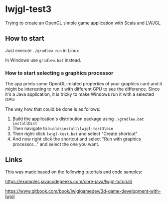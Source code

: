 # lwjgl-test3

Trying to create an OpenGL simple game application with Scala and LWJGL

## How to start

Just execute `./gradlew run` in Linux

In Windows use `gradlew.bat` instead.

### How to start selecting a graphics processor

The app prints some OpenGL-related properties of your graphics card and it might be interesting
to run it with different GPU to see the difference. 
Since it's a Java application, it is tricky to make Windows run it with a selected GPU. 

The way how that could be done is as follows:
1. Build the application's distribution package using `.\gradlew.bat installDist`
1. Then navigate to `build\install\lwjgl-test3\bin`
1. Then right-click `lwjgl-test.bat` and select "Create shortcut"
1. And now right click the shortcut and select "Run with graphics processor..." and select the one you want.

## Links

This was made based on the following tutorials and code samples:

https://examples.javacodegeeks.com/core-java/lwjgl-tutorial/

https://www.gitbook.com/book/lwjglgamedev/3d-game-development-with-lwjgl